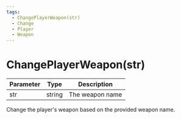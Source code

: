 ```yaml
---
tags:
  - ChangePlayerWeapon(str)
  - Change
  - Player
  - Weapon
---
```


# ChangePlayerWeapon(str)

| Parameter | Type   | Description     |
| --------- | ------ | --------------- |
| str       | string | The weapon name |

Change the player's weapon based on the provided weapon name.
